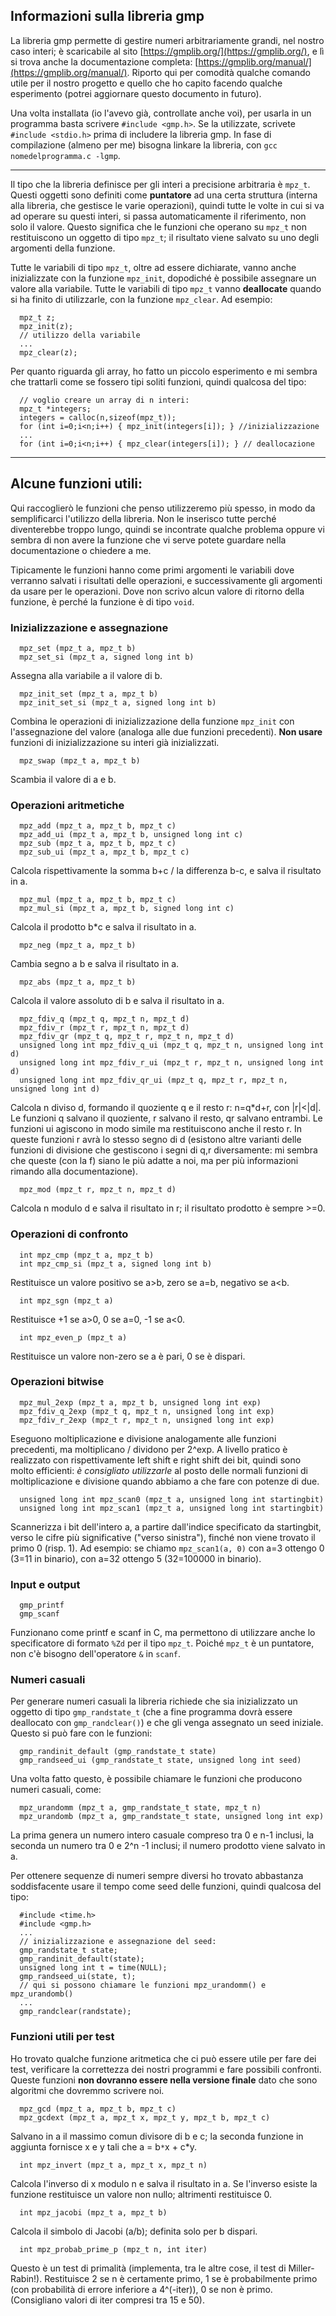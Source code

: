 ## Informazioni sulla libreria gmp

La libreria gmp permette di gestire numeri arbitrariamente grandi, nel nostro caso interi; è scaricabile al sito [https://gmplib.org/](https://gmplib.org/), e lì si trova anche la documentazione completa:
[https://gmplib.org/manual/](https://gmplib.org/manual/). Riporto qui per comodità qualche comando utile per il nostro progetto e quello che ho capito facendo qualche esperimento
(potrei aggiornare questo documento in futuro).

Una volta installata (io l'avevo già, controllate anche voi), per usarla in un programma basta scrivere `#include <gmp.h>`. Se la utilizzate, scrivete `#include <stdio.h>` prima di includere la libreria gmp.
In fase di compilazione (almeno per me) bisogna linkare la libreria, con `gcc nomedelprogramma.c -lgmp`.

---

Il tipo che la libreria definisce per gli interi a precisione arbitraria è `mpz_t`. Questi oggetti sono definiti come **puntatore** ad una certa struttura (interna alla libreria, che gestisce le varie operazioni),
quindi tutte le volte in cui si va ad operare su questi interi, si passa automaticamente il riferimento, non solo il valore. Questo significa che le funzioni che operano su `mpz_t` non restituiscono un oggetto
di tipo `mpz_t`; il risultato viene salvato su uno degli argomenti della funzione.

Tutte le variabili di tipo `mpz_t`, oltre ad essere dichiarate, vanno anche inizializzate con la funzione `mpz_init`, dopodiché è possibile assegnare un valore alla variabile.
Tutte le variabili di tipo `mpz_t` vanno **deallocate** quando si ha finito di utilizzarle, con la funzione `mpz_clear`. Ad esempio:
```
  mpz_t z;
  mpz_init(z);
  // utilizzo della variabile
  ...
  mpz_clear(z);
```

Per quanto riguarda gli array, ho fatto un piccolo esperimento e mi sembra che trattarli come se fossero tipi soliti funzioni, quindi qualcosa del tipo:
```
  // voglio creare un array di n interi:
  mpz_t *integers;
  integers = calloc(n,sizeof(mpz_t));
  for (int i=0;i<n;i++) { mpz_init(integers[i]); } //inizializzazione
  ...
  for (int i=0;i<n;i++) { mpz_clear(integers[i]); } // deallocazione
```

---
## Alcune funzioni utili:
Qui raccoglierò le funzioni che penso utilizzeremo più spesso, in modo da semplificarci l'utilizzo della libreria. Non le inserisco tutte perché diventerebbe troppo lungo, quindi se incontrate qualche problema
oppure vi sembra di non avere la funzione che vi serve potete guardare nella documentazione o chiedere a me.

Tipicamente le funzioni hanno come primi argomenti le variabili dove verranno salvati i risultati delle operazioni, e successivamente gli argomenti da usare per le operazioni.
Dove non scrivo alcun valore di ritorno della funzione, è perché la funzione è di tipo `void`.

### Inizializzazione e assegnazione
```
  mpz_set (mpz_t a, mpz_t b)
  mpz_set_si (mpz_t a, signed long int b)
```
Assegna alla variabile a il valore di b.
```
  mpz_init_set (mpz_t a, mpz_t b)
  mpz_init_set_si (mpz_t a, signed long int b)
```
Combina le operazioni di inizializzazione della funzione `mpz_init` con l'assegnazione del valore (analoga alle due funzioni precedenti). **Non usare** funzioni di inizializzazione su interi già inizializzati.
```
  mpz_swap (mpz_t a, mpz_t b)
```
Scambia il valore di a e b.

### Operazioni aritmetiche
```
  mpz_add (mpz_t a, mpz_t b, mpz_t c)
  mpz_add_ui (mpz_t a, mpz_t b, unsigned long int c)
  mpz_sub (mpz_t a, mpz_t b, mpz_t c)
  mpz_sub_ui (mpz_t a, mpz_t b, mpz_t c)
```
Calcola rispettivamente la somma b+c / la differenza b-c, e salva il risultato in a.
```
  mpz_mul (mpz_t a, mpz_t b, mpz_t c)
  mpz_mul_si (mpz_t a, mpz_t b, signed long int c)
```
Calcola il prodotto b*c e salva il risultato in a.
```
  mpz_neg (mpz_t a, mpz_t b)
```
Cambia segno a b e salva il risultato in a.
```
  mpz_abs (mpz_t a, mpz_t b)
```
Calcola il valore assoluto di b e salva il risultato in a.
```
  mpz_fdiv_q (mpz_t q, mpz_t n, mpz_t d)
  mpz_fdiv_r (mpz_t r, mpz_t n, mpz_t d)
  mpz_fdiv_qr (mpz_t q, mpz_t r, mpz_t n, mpz_t d)
  unsigned long int mpz_fdiv_q_ui (mpz_t q, mpz_t n, unsigned long int d)
  unsigned long int mpz_fdiv_r_ui (mpz_t r, mpz_t n, unsigned long int d)
  unsigned long int mpz_fdiv_qr_ui (mpz_t q, mpz_t r, mpz_t n, unsigned long int d)
```
Calcola n diviso d, formando il quoziente q e il resto r: n=q*d+r, con |r|<|d|. Le funzioni q salvano il quoziente, r salvano il resto, qr salvano entrambi. Le funzioni ui agiscono in modo simile ma restituiscono
anche il resto r. In queste funzioni r avrà lo stesso segno di d (esistono altre varianti delle funzioni di divisione che gestiscono i segni di q,r diversamente: mi sembra che queste (con la f) siano le più
adatte a noi, ma per più informazioni rimando alla documentazione).
```
  mpz_mod (mpz_t r, mpz_t n, mpz_t d)
```
Calcola n modulo d e salva il risultato in r; il risultato prodotto è sempre >=0.

### Operazioni di confronto
```
  int mpz_cmp (mpz_t a, mpz_t b)
  int mpz_cmp_si (mpz_t a, signed long int b)
```
Restituisce un valore positivo se a>b, zero se a=b, negativo se a<b.
```
  int mpz_sgn (mpz_t a)
```
Restituisce +1 se a>0, 0 se a=0, -1 se a<0.
```
  int mpz_even_p (mpz_t a)
```
Restituisce un valore non-zero se a è pari, 0 se è dispari.

### Operazioni bitwise
```
  mpz_mul_2exp (mpz_t a, mpz_t b, unsigned long int exp)
  mpz_fdiv_q_2exp (mpz_t q, mpz_t n, unsigned long int exp)
  mpz_fdiv_r_2exp (mpz_t r, mpz_t n, unsigned long int exp)
```
Eseguono moltiplicazione e divisione analogamente alle funzioni precedenti, ma moltiplicano / dividono per 2^exp. A livello pratico è realizzato con rispettivamente left shift e right shift dei bit, quindi
sono molto efficienti: *è consigliato utilizzarle* al posto delle normali funzioni di moltiplicazione e divisione quando abbiamo a che fare con potenze di due.
```
  unsigned long int mpz_scan0 (mpz_t a, unsigned long int startingbit)
  unsigned long int mpz_scan1 (mpz_t a, unsigned long int startingbit)
```
Scannerizza i bit dell'intero a, a partire dall'indice specificato da startingbit, verso le cifre più significative ("verso sinistra"), finché non viene trovato il primo 0 (risp. 1). Ad esempio: se chiamo
`mpz_scan1(a, 0)` con a=3 ottengo 0 (3=11 in binario), con a=32 ottengo 5 (32=100000 in binario).

### Input e output
```
  gmp_printf
  gmp_scanf
```
Funzionano come printf e scanf in C, ma permettono di utilizzare anche lo specificatore di formato `%Zd` per il tipo `mpz_t`. Poiché `mpz_t` è un puntatore, non c'è bisogno dell'operatore `&` in `scanf`.

### Numeri casuali
Per generare numeri casuali la libreria richiede che sia inizializzato un oggetto di tipo `gmp_randstate_t` (che a fine programma dovrà essere deallocato con `gmp_randclear()`) e che gli venga assegnato un seed
iniziale. Questo si può fare con le funzioni:
```
  gmp_randinit_default (gmp_randstate_t state)
  gmp_randseed_ui (gmp_randstate_t state, unsigned long int seed)
```
Una volta fatto questo, è possibile chiamare le funzioni che producono numeri casuali, come:
```
  mpz_urandomm (mpz_t a, gmp_randstate_t state, mpz_t n)
  mpz_urandomb (mpz_t a, gmp_randstate_t state, unsigned long int exp)
```
La prima genera un numero intero casuale compreso tra 0 e n-1 inclusi, la seconda un numero tra 0 e 2^n -1 inclusi; il numero prodotto viene salvato in a.

Per ottenere sequenze di numeri sempre diversi ho trovato abbastanza soddisfacente usare il tempo come seed delle funzioni, quindi qualcosa del tipo:
```
  #include <time.h>
  #include <gmp.h>
  ...
  // inizializzazione e assegnazione del seed:
  gmp_randstate_t state;
  gmp_randinit_default(state);
  unsigned long int t = time(NULL);
  gmp_randseed_ui(state, t);
  // qui si possono chiamare le funzioni mpz_urandomm() e mpz_urandomb()
  ...
  gmp_randclear(randstate);
```

### Funzioni utili per test
Ho trovato qualche funzione aritmetica che ci può essere utile per fare dei test, verificare la correttezza dei nostri programmi e fare possibili confronti. Queste funzioni **non dovranno essere nella versione
finale** dato che sono algoritmi che dovremmo scrivere noi.
```
  mpz_gcd (mpz_t a, mpz_t b, mpz_t c)
  mpz_gcdext (mpz_t a, mpz_t x, mpz_t y, mpz_t b, mpz_t c)
```
Salvano in a il massimo comun divisore di b e c; la seconda funzione in aggiunta fornisce x e y tali che a = b`*`x + c*y.
```
  int mpz_invert (mpz_t a, mpz_t x, mpz_t n)
```
Calcola l'inverso di x modulo n e salva il risultato in a. Se l'inverso esiste la funzione restituisce un valore non nullo; altrimenti restituisce 0.
```
  int mpz_jacobi (mpz_t a, mpz_t b)
```
Calcola il simbolo di Jacobi (a/b); definita solo per b dispari.
```
  int mpz_probab_prime_p (mpz_t n, int iter)
```
Questo è un test di primalità (implementa, tra le altre cose, il test di Miller-Rabin!). Restituisce 2 se n è certamente primo, 1 se è probabilmente primo (con probabilità di errore inferiore a 4^(-iter)), 0 se
non è primo. (Consigliano valori di iter compresi tra 15 e 50).

